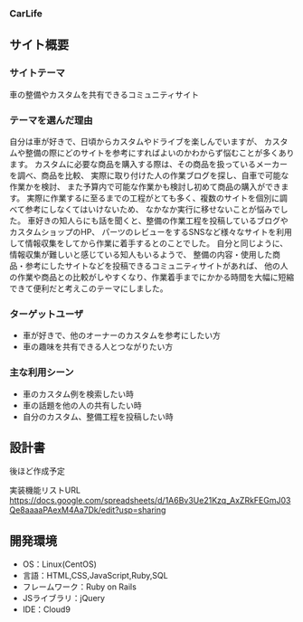 ### CarLife

## サイト概要
### サイトテーマ
車の整備やカスタムを共有できるコミュニティサイト

### テーマを選んだ理由
自分は車が好きで、日頃からカスタムやドライブを楽しんでいますが、
カスタムや整備の際にどのサイトを参考にすればよいのかわからず悩むことが多くあります。
カスタムに必要な商品を購入する際は、その商品を扱っているメーカーを調べ、商品を比較、
実際に取り付けた人の作業ブログを探し、自車で可能な作業かを検討、
また予算内で可能な作業かも検討し初めて商品の購入ができます。
実際に作業するに至るまでの工程がとても多く、複数のサイトを個別に調べて参考にしなくてはいけないため、
なかなか実行に移せないことが悩みでした。
車好きの知人らにも話を聞くと、整備の作業工程を投稿しているブログやカスタムショップのHP、
パーツのレビューをするSNSなど様々なサイトを利用して情報収集をしてから作業に着手するとのことでした。
自分と同じように、情報収集が難しいと感じている知人もいるようで、
整備の内容・使用した商品・参考にしたサイトなどを投稿できるコミュニティサイトがあれば、
他の人の作業や商品との比較がしやすくなり、作業着手までにかかる時間を大幅に短縮できて便利だと考えこのテーマにしました。



### ターゲットユーザ
- 車が好きで、他のオーナーのカスタムを参考にしたい方
- 車の趣味を共有できる人とつながりたい方


### 主な利用シーン
- 車のカスタム例を検索したい時
- 車の話題を他の人の共有したい時
- 自分のカスタム、整備工程を投稿したい時


## 設計書
後ほど作成予定

実装機能リストURL
https://docs.google.com/spreadsheets/d/1A6Bv3Ue21Kzq_AxZRkFEGmJ03Qe8aaaaPAexM4Aa7Dk/edit?usp=sharing

## 開発環境
- OS：Linux(CentOS)
- 言語：HTML,CSS,JavaScript,Ruby,SQL
- フレームワーク：Ruby on Rails
- JSライブラリ：jQuery
- IDE：Cloud9
